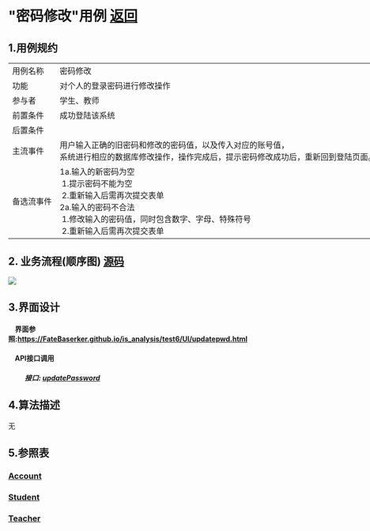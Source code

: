 # "密码修改"用例 <a href="https://github.com/FateBerserker/is_analysis/tree/master/test6">返回</a>
## 1.用例规约
<table cellspacing="0" style="width:900px;">
<tr>
	<td>用例名称</td>
	<td>密码修改</td>	
</tr>
<tr>
	<td>功能</td>
	<td>对个人的登录密码进行修改操作</td>	
</tr>
<tr>
	<td>参与者</td>
	<td>学生、教师</td>	
</tr>
<tr>
	<td>前置条件</td>
	<td>成功登陆该系统</td>	
</tr>
<tr>
	<td>后置条件</td>
	<td></td>	
</tr>
<tr>
	<td>主流事件</td>
	<td>
	用户输入正确的旧密码和修改的密码值，以及传入对应的账号值，<br>
	系统进行相应的数据库修改操作，操作完成后，提示密码修改成功后，重新回到登陆页面。
	</td>	
</tr>
<tr>
	<td>备选流事件</td>
	<td>
		1a.输入的新密码为空 <br> 
		 &nbsp;1.提示密码不能为空 <br>    
		 &nbsp;2.重新输入后需再次提交表单 <br>
		2a.输入的密码不合法 <br>
		 &nbsp;1.修改输入的密码值，同时包含数字、字母、特殊符号 <br>    
		 &nbsp;2.重新输入后需再次提交表单
	</td>	
</tr>
	
</table>		


## 2. 业务流程(顺序图)  <a href="../src/updatePassword.puml">源码</a>

<img src="../images/updatePassowrd.png"/>


## 3.界面设计
#### &nbsp;&nbsp;&nbsp;&nbsp;界面参照:<a href="https://FateBaserker.github.io/is_analysis/test6/UI/updatepwd.html">https://FateBaserker.github.io/is_analysis/test6/UI/updatepwd.html</a>
#### &nbsp;&nbsp;&nbsp;&nbsp;API接口调用
##### &nbsp;&nbsp;&nbsp;&nbsp;&nbsp;&nbsp;&nbsp;&nbsp;&nbsp;&nbsp;接口: <a href="../接口/updatePassword.md">updatePassword</a>

## 4.算法描述
无

## 5.参照表
### <a href="../数据库表设计.md#account">Account</a>
### <a  href="../数据库表设计.md#student">Student</a>
### <a  href="../数据库表设计.md#teacher">Teacher</a>


